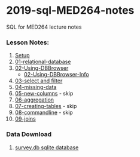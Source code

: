 # 2019-sql-MED264-notes
SQL for MED264 lecture notes

### Lesson Notes:

1. [Setup](00-setup.nb.html)
2. [01-relational-database](01-relational-database.html)
3. [02-Using-DBBrowser](02-Using-DBBrowser.html)
      * [02-Using-DBBrowser-Info](02-db-browser-info.html)
4. [03-select and filter](03-selectandfilter.html)
5. [04-missing-data](04-missing-data.html)
6. [05-new-columns](05-new-columns.nb.html) - skip
7. [06-aggregation](06-aggregation.html)
8. [07-creating-tables](07-creating-tables.nb.html) - skip
9. [08-commandline](08-commandline.nb.html) - skip
10. [09-joins](09-joins.html)


### Data Download
1. [survey.db sqlite database](http://swcarpentry.github.io/sql-novice-survey/files/survey.db)
